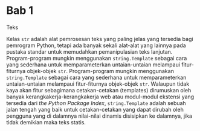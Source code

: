 # Bab 1

Teks

Kelas `str` adalah alat pemrosesan teks yang paling jelas yang tersedia  bagi pemrogram Python, tetapi ada banyak sekali alat-alat yang lainnya pada pustaka standar untuk memudahkan pemanipulasian teks lanjutan. Program-program mungkin menggunakan `string.Template` sebagai cara yang sederhana untuk memparameterkan untaian-untaian melampaui fitur-fiturnya objek-objek `str`. Program-program mungkin menggunakan `string.Template` sebagai cara yang sederhana untuk memparameterkan untaian-untaian melampaui fitur-fiturnya objek-objek `str`. Walaupun tidak kaya akan fitur sebagimana cetakan-cetakan (templates) dirumuskan oleh banyak kerangkakerja-kerangkakerja web atau modul-modul ekstensi yang tersedia dari _the Python Package Index_, `string.Template` adalah sebuah jalan tengah yang baik untuk cetakan-cetakan yang dapat dirubah oleh pengguna yang di dalamnya nilai-nilai dinamis disisipkan ke dalamnya, jika tidak demikian maka teks statis.
